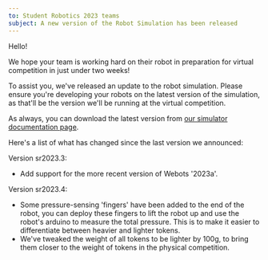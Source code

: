 ```yaml
---
to: Student Robotics 2023 teams
subject: A new version of the Robot Simulation has been released
---
```


Hello!

We hope your team is working hard on their robot in preparation for virtual competition in just under two weeks!

To assist you, we've released an update to the robot simulation. Please ensure you're developing your robots on the latest version of the simulation, as that'll be the version we'll be running at the virtual competition.

As always, you can download the latest version from [our simulator documentation page](https://studentrobotics.org/docs/simulator/).

Here's a list of what has changed since the last version we announced:

Version sr2023.3:
- Add support for the more recent version of Webots '2023a'.

Version sr2023.4:
- Some pressure-sensing 'fingers' have been added to the end of the robot, you can deploy these fingers to lift the robot up and use the robot's arduino to measure the total pressure. This is to make it easier to differentiate between heavier and lighter tokens.
- We've tweaked the weight of all tokens to be lighter by 100g, to bring them closer to the weight of tokens in the physical competition.
